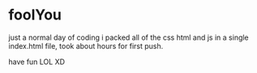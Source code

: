 # foolYou
just a normal day of coding
i packed all of the css html and js in a single index.html file, took about hours for first push.

have fun LOL XD
